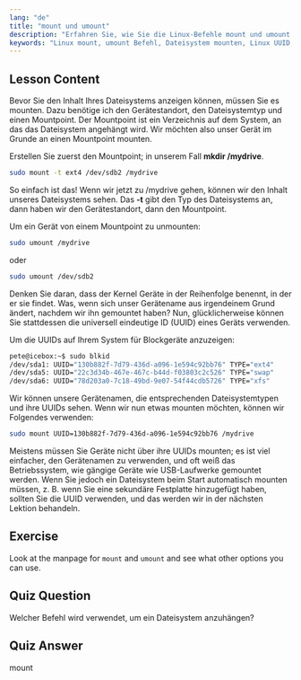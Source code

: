 ```yaml
---
lang: "de"
title: "mount und umount"
description: "Erfahren Sie, wie Sie die Linux-Befehle mount und umount verwenden, um Dateisysteme zu verwalten. Verstehen Sie das Mounten, Unmounten von Geräten und UUIDs für Anfänger."
keywords: "Linux mount, umount Befehl, Dateisystem mounten, Linux UUID, Linux für Anfänger, Linux Tutorial, Mountpoint, Linux Anleitung"
---
```


## Lesson Content

Bevor Sie den Inhalt Ihres Dateisystems anzeigen können, müssen Sie es mounten. Dazu benötige ich den Gerätestandort, den Dateisystemtyp und einen Mountpoint. Der Mountpoint ist ein Verzeichnis auf dem System, an das das Dateisystem angehängt wird. Wir möchten also unser Gerät im Grunde an einen Mountpoint mounten.

Erstellen Sie zuerst den Mountpoint; in unserem Fall **mkdir /mydrive**.

```bash
sudo mount -t ext4 /dev/sdb2 /mydrive
```

So einfach ist das! Wenn wir jetzt zu /mydrive gehen, können wir den Inhalt unseres Dateisystems sehen. Das **-t** gibt den Typ des Dateisystems an, dann haben wir den Gerätestandort, dann den Mountpoint.

Um ein Gerät von einem Mountpoint zu unmounten:

```bash
sudo umount /mydrive
```

oder

```bash
sudo umount /dev/sdb2
```

Denken Sie daran, dass der Kernel Geräte in der Reihenfolge benennt, in der er sie findet. Was, wenn sich unser Gerätename aus irgendeinem Grund ändert, nachdem wir ihn gemountet haben? Nun, glücklicherweise können Sie stattdessen die universell eindeutige ID (UUID) eines Geräts verwenden.

Um die UUIDs auf Ihrem System für Blockgeräte anzuzeigen:

```bash
pete@icebox:~$ sudo blkid
/dev/sda1: UUID="130b882f-7d79-436d-a096-1e594c92bb76" TYPE="ext4"
/dev/sda5: UUID="22c3d34b-467e-467c-b44d-f03803c2c526" TYPE="swap"
/dev/sda6: UUID="78d203a0-7c18-49bd-9e07-54f44cdb5726" TYPE="xfs"
```

Wir können unsere Gerätenamen, die entsprechenden Dateisystemtypen und ihre UUIDs sehen. Wenn wir nun etwas mounten möchten, können wir Folgendes verwenden:

```bash
sudo mount UUID=130b882f-7d79-436d-a096-1e594c92bb76 /mydrive
```

Meistens müssen Sie Geräte nicht über ihre UUIDs mounten; es ist viel einfacher, den Gerätenamen zu verwenden, und oft weiß das Betriebssystem, wie gängige Geräte wie USB-Laufwerke gemountet werden. Wenn Sie jedoch ein Dateisystem beim Start automatisch mounten müssen, z. B. wenn Sie eine sekundäre Festplatte hinzugefügt haben, sollten Sie die UUID verwenden, und das werden wir in der nächsten Lektion behandeln.

## Exercise

Look at the manpage for `mount` and `umount` and see what other options you can use.

## Quiz Question

Welcher Befehl wird verwendet, um ein Dateisystem anzuhängen?

## Quiz Answer

mount
